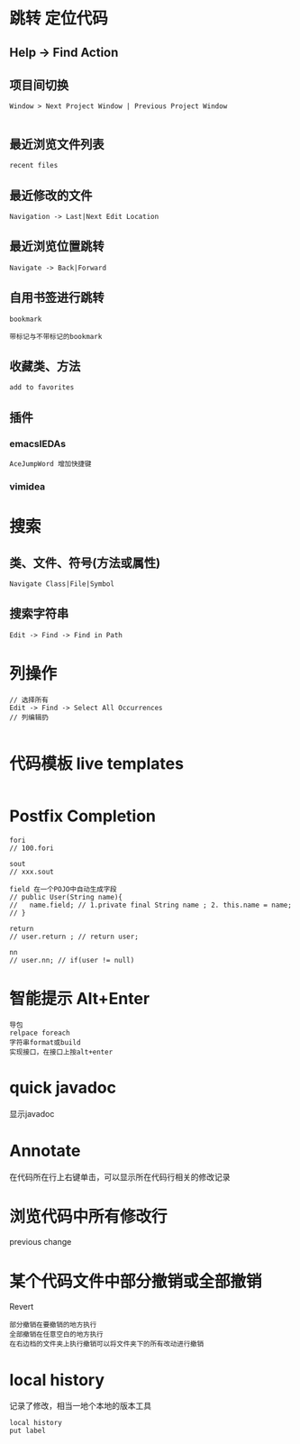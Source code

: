 # 跳转 定位代码

## Help -> Find Action

## 项目间切换
```
Window > Next Project Window | Previous Project Window


```

## 最近浏览文件列表
```
recent files
```
## 最近修改的文件
```
Navigation -> Last|Next Edit Location
```
## 最近浏览位置跳转
```
Navigate -> Back|Forward
```

## 自用书签进行跳转

```
bookmark

带标记与不带标记的bookmark
```

## 收藏类、方法
```
add to favorites
```

## 插件
### emacsIEDAs
```
AceJumpWord 增加快捷键
```
### vimidea

# 搜索
## 类、文件、符号(方法或属性)
```
Navigate Class|File|Symbol

```
## 搜索字符串
```
Edit -> Find -> Find in Path
```
# 列操作
```
// 选择所有
Edit -> Find -> Select All Occurrences
// 列编辑扔


```

# 代码模板 live templates
```

```

# Postfix Completion

```
fori
// 100.fori

sout
// xxx.sout

field 在一个POJO中自动生成字段
// public User(String name){
//   name.field; // 1.private final String name ; 2. this.name = name;
// }

return 
// user.return ; // return user;

nn
// user.nn; // if(user != null)
```

# 智能提示 Alt+Enter
```
导包
relpace foreach
字符串format或build
实现接口，在接口上按alt+enter
```
# quick javadoc
显示javadoc

# Annotate
在代码所在行上右键单击，可以显示所在代码行相关的修改记录

# 浏览代码中所有修改行
previous change

# 某个代码文件中部分撤销或全部撤销
Revert
```
部分撤销在要撤销的地方执行
全部撤销在任意空白的地方执行
在右边档的文件夹上执行撤销可以将文件夹下的所有改动进行撤销
```

# local history
记录了修改，相当一地个本地的版本工具
```
local history
put label

```


